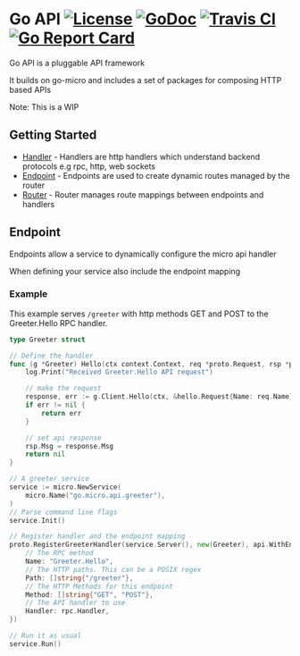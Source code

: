 # Go API [![License](https://img.shields.io/:license-apache-blue.svg)](https://opensource.org/licenses/Apache-2.0) [![GoDoc](https://godoc.org/github.com/jinbanglin/go-api?status.svg)](https://godoc.org/github.com/jinbanglin/go-api) [![Travis CI](https://api.travis-ci.org/micro/go-api.svg?branch=master)](https://travis-ci.org/micro/go-api) [![Go Report Card](https://goreportcard.com/badge/micro/go-api)](https://goreportcard.com/report/github.com/jinbanglin/go-api)

Go API is a pluggable API framework

It builds on go-micro and includes a set of packages for composing HTTP based APIs

Note: This is a WIP

## Getting Started

- [Handler](handler) - Handlers are http handlers which understand backend protocols e.g rpc, http, web sockets
- [Endpoint](#endpoint) - Endpoints are used to create dynamic routes managed by the router
- [Router](router) - Router manages route mappings between endpoints and handlers

## Endpoint

Endpoints allow a service to dynamically configure the micro api handler

When defining your service also include the endpoint mapping

### Example

This example serves `/greeter` with http methods GET and POST to the Greeter.Hello RPC handler.

```go
type Greeter struct 

// Define the handler
func (g *Greeter) Hello(ctx context.Context, req *proto.Request, rsp *proto.Response) error {
	log.Print("Received Greeter.Hello API request")

	// make the request
	response, err := g.Client.Hello(ctx, &hello.Request{Name: req.Name})
	if err != nil {
		return err
	}

	// set api response
	rsp.Msg = response.Msg
	return nil
}

// A greeter service
service := micro.NewService(
	micro.Name("go.micro.api.greeter"),
)
// Parse command line flags
service.Init()

// Register handler and the endpoint mapping
proto.RegisterGreeterHandler(service.Server(), new(Greeter), api.WithEndpoint(&api.Endpoint{
	// The RPC method
	Name: "Greeter.Hello",
	// The HTTP paths. This can be a POSIX regex
	Path: []string{"/greeter"},
	// The HTTP Methods for this endpoint
	Method: []string{"GET", "POST"},
	// The API handler to use
	Handler: rpc.Handler,
})

// Run it as usual
service.Run()
```


